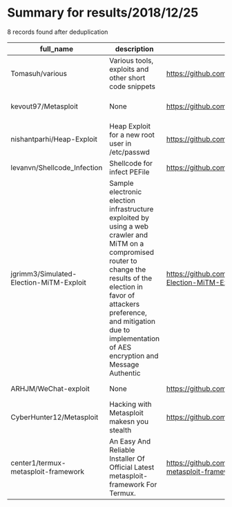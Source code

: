 
# Summary for results/2018/12/25
    
8 records found after deduplication

| full_name | description | html_url | matched_list | matched_count | pushed_at | size | stargazers_count | language | forks_count | vul_ids |
|-----------------------------------------|------------------------------------------------------------------------------------------------------------------------------------------------------------------------------------------------------------------------------------------------------------------|------------------------------------------------------------|----------------------------------|-----------------|---------------------------|--------|--------------------|------------|---------------|-----------|
| Tomasuh/various | Various tools, exploits and other short code snippets | https://github.com/Tomasuh/various | ['exploit'] | 1 | 2018-12-25 09:00:00+00:00 | 99 | 11 | Python | 4 | [] |
| kevout97/Metasploit | None | https://github.com/kevout97/Metasploit | ['metasploit module OR payload'] | 1 | 2018-12-25 02:02:05+00:00 | 935 | 0 | nan | 0 | [] |
| nishantparhi/Heap-Exploit | Heap Exploit for a new root user in /etc/passwd | https://github.com/nishantparhi/Heap-Exploit | ['exploit'] | 1 | 2018-12-25 18:07:59+00:00 | 4 | 1 | C | 0 | [] |
| levanvn/Shellcode_Infection | Shellcode for infect PEFile | https://github.com/levanvn/Shellcode_Infection | ['shellcode'] | 1 | 2018-12-25 02:47:30+00:00 | 232 | 0 | Assembly | 0 | [] |
| jgrimm3/Simulated-Election-MiTM-Exploit | Sample electronic election infrastructure exploited by using a web crawler and MiTM on a compromised router to change the results of the election in favor of attackers preference, and mitigation due to implementation of AES encryption and Message Authentic | https://github.com/jgrimm3/Simulated-Election-MiTM-Exploit | ['exploit'] | 1 | 2018-12-25 01:32:29+00:00 | 4670 | 0 | Java | 0 | [] |
| ARHJM/WeChat-exploit | None | https://github.com/ARHJM/WeChat-exploit | ['exploit'] | 1 | 2018-12-25 08:25:43+00:00 | 0 | 0 | | 0 | [] |
| CyberHunter12/Metasploit | Hacking with Metasploit makesn you stealth | https://github.com/CyberHunter12/Metasploit | ['metasploit module OR payload'] | 1 | 2018-12-25 20:38:34+00:00 | 5 | 0 | nan | 0 | [] |
| center1/termux-metasploit-framework | An Easy And Reliable Installer Of Official Latest metasploit-framework For Termux. | https://github.com/center1/termux-metasploit-framework | ['metasploit module OR payload'] | 1 | 2018-12-25 03:31:06+00:00 | 19 | 0 | nan | 0 | [] |
